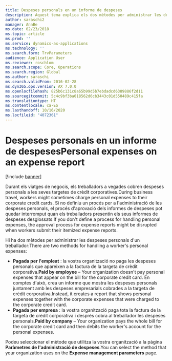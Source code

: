 ```yaml
---
title: Despeses personals en un informe de despeses
description: Aquest tema explica els dos mètodes per administrar les despeses personals d'un treballador al Microsoft Dynamics 365 Finance.
author: saraschi2
manager: AnnBe
ms.date: 02/23/2018
ms.topic: article
ms.prod: ''
ms.service: dynamics-ax-applications
ms.technology: ''
ms.search.form: TrvParameters
audience: Application User
ms.reviewer: roschlom
ms.search.scope: Core, Operations
ms.search.region: Global
ms.author: saraschi
ms.search.validFrom: 2016-02-28
ms.dyn365.ops.version: AX 7.0.0
ms.openlocfilehash: 825b6c131c8a65b99d5b7ebdadcd6389886f2d11
ms.sourcegitcommit: 5c4c9bf3ba018562d6cb3443c01d550489c415fa
ms.translationtype: HT
ms.contentlocale: ca-ES
ms.lasthandoff: 10/16/2020
ms.locfileid: "4072361"
---
```

# <a name="personal-expenses-on-an-expense-report"></a><span data-ttu-id="0e22b-103">Despeses personals en un informe de despeses</span><span class="sxs-lookup"><span data-stu-id="0e22b-103">Personal expenses on an expense report</span></span>

[!include [banner](../includes/banner.md)]

<span data-ttu-id="0e22b-104">Durant els viatges de negocis, els treballadors a vegades cobren despeses personals a les seves targetes de crèdit corporatives.</span><span class="sxs-lookup"><span data-stu-id="0e22b-104">During business travel, workers might sometimes charge personal expenses to their corporate credit cards.</span></span> <span data-ttu-id="0e22b-105">Si no definiu un procés per a l'administració de les despeses personals, el procés d'aprovació dels informes de despeses pot quedar interromput quan els treballadors presentin els seus informes de despeses desglossats.</span><span class="sxs-lookup"><span data-stu-id="0e22b-105">If you don't define a process for handling personal expenses, the approval process for expense reports might be disrupted when workers submit their itemized expense reports.</span></span> 

<span data-ttu-id="0e22b-106">Hi ha dos mètodes per administrar les despeses personals d'un treballador:</span><span class="sxs-lookup"><span data-stu-id="0e22b-106">There are two methods for handling a worker's personal expenses:</span></span>

- <span data-ttu-id="0e22b-107">**Pagada per l'empleat** : la vostra organització no paga les despeses personals que apareixen a la factura de la targeta de crèdit corporativa.</span><span class="sxs-lookup"><span data-stu-id="0e22b-107">**Paid by employee** – Your organization doesn't pay personal expenses that appear on the bill for the corporate credit card.</span></span> <span data-ttu-id="0e22b-108">En comptes d'això, crea un informe que mostra les despeses personals juntament amb les despeses empresarials cobrades a la targeta de crèdit corporativa.</span><span class="sxs-lookup"><span data-stu-id="0e22b-108">Instead, it creates a report that shows personal expenses together with the corporate expenses that were charged to the corporate credit card.</span></span>
- <span data-ttu-id="0e22b-109">**Pagada per empresa** : la vostra organització paga tota la factura de la targeta de crèdit corporativa i després cobra al treballador les despeses personals.</span><span class="sxs-lookup"><span data-stu-id="0e22b-109">**Paid by company** – Your organization pays the whole bill for the corporate credit card and then debits the worker's account for the personal expenses.</span></span>

<span data-ttu-id="0e22b-110">Podeu seleccionar el mètode que utilitza la vostra organització a la pàgina **Paràmetres de l'administració de despeses**.</span><span class="sxs-lookup"><span data-stu-id="0e22b-110">You can select the method that your organization uses on the **Expense management parameters** page.</span></span>
